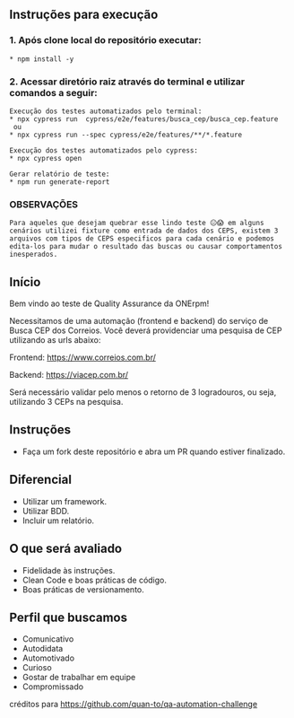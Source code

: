 ## Instruções para execução
###    1. Após clone local do repositório executar:
    * npm install -y
    
###    2. Acessar diretório raiz através do terminal e utilizar comandos a seguir:

    Execução dos testes automatizados pelo terminal:
    * npx cypress run  cypress/e2e/features/busca_cep/busca_cep.feature
     ou
    * npx cypress run --spec cypress/e2e/features/**/*.feature 

    Execução dos testes automatizados pelo cypress:
    * npx cypress open
     
    Gerar relatório de teste:
    * npm run generate-report
    
### OBSERVAÇÕES 
    Para aqueles que desejam quebrar esse lindo teste 😐😱 em alguns cenários utilizei fixture como entrada de dados dos CEPS, existem 3 arquivos com tipos de CEPS especificos para cada cenário e podemos edita-los para mudar o resultado das buscas ou causar comportamentos inesperados.  
    


## Início

Bem vindo ao teste de Quality Assurance da ONErpm!

Necessitamos de uma automação (frontend e backend) do serviço de Busca CEP dos Correios. Você deverá providenciar uma pesquisa de CEP utilizando as urls abaixo:

Frontend: https://www.correios.com.br/

Backend: https://viacep.com.br/

Será necessário validar pelo menos o retorno de 3 logradouros, ou seja, utilizando 3 CEPs na pesquisa.


## Instruções

* Faça um fork deste repositório e abra um PR quando estiver finalizado.


## Diferencial

* Utilizar um framework.
* Utilizar BDD.
* Incluir um relatório.


## O que será avaliado

* Fidelidade às instruções.
* Clean Code e boas práticas de código.
* Boas práticas de versionamento.


## Perfil que buscamos

* Comunicativo
* Autodidata
* Automotivado
* Curioso
* Gostar de trabalhar em equipe
* Compromissado

créditos para https://github.com/quan-to/qa-automation-challenge
